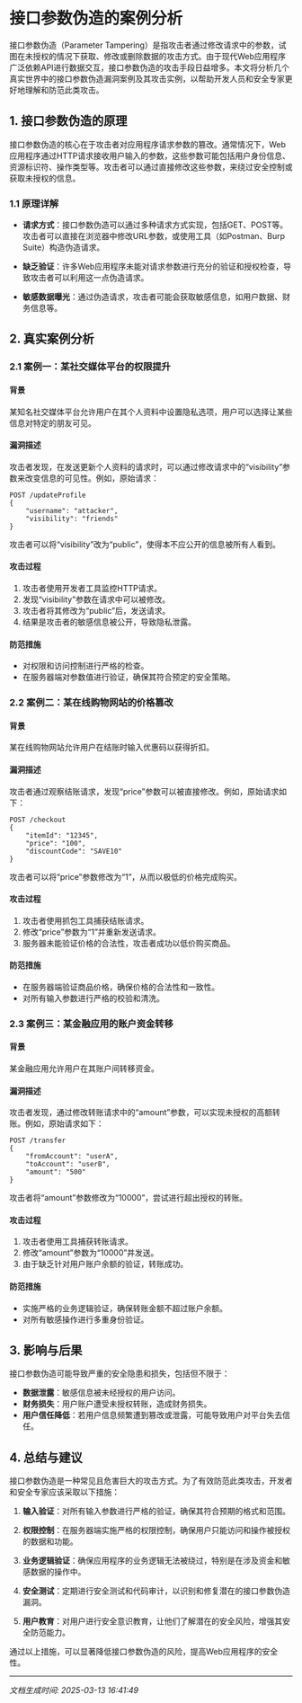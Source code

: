 # 接口参数伪造的案例分析

接口参数伪造（Parameter Tampering）是指攻击者通过修改请求中的参数，试图在未授权的情况下获取、修改或删除数据的攻击方式。由于现代Web应用程序广泛依赖API进行数据交互，接口参数伪造的攻击手段日益增多。本文将分析几个真实世界中的接口参数伪造漏洞案例及其攻击实例，以帮助开发人员和安全专家更好地理解和防范此类攻击。

## 1. 接口参数伪造的原理

接口参数伪造的核心在于攻击者对应用程序请求参数的篡改。通常情况下，Web应用程序通过HTTP请求接收用户输入的参数，这些参数可能包括用户身份信息、资源标识符、操作类型等。攻击者可以通过直接修改这些参数，来绕过安全控制或获取未授权的信息。

### 1.1 原理详解

- **请求方式**：接口参数伪造可以通过多种请求方式实现，包括GET、POST等。攻击者可以直接在浏览器中修改URL参数，或使用工具（如Postman、Burp Suite）构造伪造请求。

- **缺乏验证**：许多Web应用程序未能对请求参数进行充分的验证和授权检查，导致攻击者可以利用这一点伪造请求。

- **敏感数据曝光**：通过伪造请求，攻击者可能会获取敏感信息，如用户数据、财务信息等。

## 2. 真实案例分析

### 2.1 案例一：某社交媒体平台的权限提升

#### 背景
某知名社交媒体平台允许用户在其个人资料中设置隐私选项，用户可以选择让某些信息对特定的朋友可见。

#### 漏洞描述
攻击者发现，在发送更新个人资料的请求时，可以通过修改请求中的“visibility”参数来改变信息的可见性。例如，原始请求：
```
POST /updateProfile
{
    "username": "attacker",
    "visibility": "friends"
}
```
攻击者可以将“visibility”改为“public”，使得本不应公开的信息被所有人看到。

#### 攻击过程
1. 攻击者使用开发者工具监控HTTP请求。
2. 发现“visibility”参数在请求中可以被修改。
3. 攻击者将其修改为“public”后，发送请求。
4. 结果是攻击者的敏感信息被公开，导致隐私泄露。

#### 防范措施
- 对权限和访问控制进行严格的检查。
- 在服务器端对参数值进行验证，确保其符合预定的安全策略。

### 2.2 案例二：某在线购物网站的价格篡改

#### 背景
某在线购物网站允许用户在结账时输入优惠码以获得折扣。

#### 漏洞描述
攻击者通过观察结账请求，发现“price”参数可以被直接修改。例如，原始请求如下：
```
POST /checkout
{
    "itemId": "12345",
    "price": "100",
    "discountCode": "SAVE10"
}
```
攻击者可以将“price”参数修改为“1”，从而以极低的价格完成购买。

#### 攻击过程
1. 攻击者使用抓包工具捕获结账请求。
2. 修改“price”参数为“1”并重新发送请求。
3. 服务器未能验证价格的合法性，攻击者成功以低价购买商品。

#### 防范措施
- 在服务器端验证商品价格，确保价格的合法性和一致性。
- 对所有输入参数进行严格的校验和清洗。

### 2.3 案例三：某金融应用的账户资金转移

#### 背景
某金融应用允许用户在其账户间转移资金。

#### 漏洞描述
攻击者发现，通过修改转账请求中的“amount”参数，可以实现未授权的高额转账。例如，原始请求如下：
```
POST /transfer
{
    "fromAccount": "userA",
    "toAccount": "userB",
    "amount": "500"
}
```
攻击者将“amount”参数修改为“10000”，尝试进行超出授权的转账。

#### 攻击过程
1. 攻击者使用工具捕获转账请求。
2. 修改“amount”参数为“10000”并发送。
3. 由于缺乏针对用户账户余额的验证，转账成功。

#### 防范措施
- 实施严格的业务逻辑验证，确保转账金额不超过账户余额。
- 对所有敏感操作进行多重身份验证。

## 3. 影响与后果

接口参数伪造可能导致严重的安全隐患和损失，包括但不限于：

- **数据泄露**：敏感信息被未经授权的用户访问。
- **财务损失**：用户账户遭受未授权转账，造成财务损失。
- **用户信任降低**：若用户信息频繁遭到篡改或泄露，可能导致用户对平台失去信任。

## 4. 总结与建议

接口参数伪造是一种常见且危害巨大的攻击方式。为了有效防范此类攻击，开发者和安全专家应该采取以下措施：

1. **输入验证**：对所有输入参数进行严格的验证，确保其符合预期的格式和范围。
   
2. **权限控制**：在服务器端实施严格的权限控制，确保用户只能访问和操作被授权的数据和功能。

3. **业务逻辑验证**：确保应用程序的业务逻辑无法被绕过，特别是在涉及资金和敏感数据的操作中。

4. **安全测试**：定期进行安全测试和代码审计，以识别和修复潜在的接口参数伪造漏洞。

5. **用户教育**：对用户进行安全意识教育，让他们了解潜在的安全风险，增强其安全防范能力。

通过以上措施，可以显著降低接口参数伪造的风险，提高Web应用程序的安全性。

---

*文档生成时间: 2025-03-13 16:41:49*
